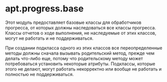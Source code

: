 # apt.progress.base

Этот модуль предоставляет базовые классы для обработчиков прогресса, от которых должны наследоваться все классы прогресса. Классы отчетов о ходе выполнения, не наследуемые от этих классов, могут не работать и не поддерживаться.

При создании подкласса одного из этих классов все переопределенные методы должны сначала вызывать родительский метод, прежде чем делать что-либо еще, потому что родительскому методу может потребоваться установить некоторые атрибуты. Подклассы, которые этого не делают, могут работать некорректно или вообще не работать и полностью не поддерживаться.

